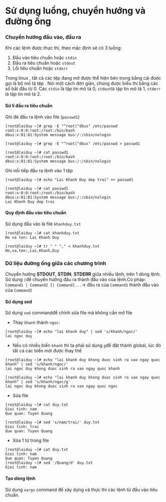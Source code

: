 ﻿# Sử dụng luồng, chuyển hướng và đường ống
### Chuyển hướng đầu vào, đầu ra
Khi các lệnh được thực thi, theo mặc định sẽ có 3 luồng:
1. Đầu vào tiêu chuẩn hoặc `stdin`
1. Đầu ra tiêu chuẩn hoặc `stdout`
1. Lỗi tiêu chuẩn hoặc `stderr`

Trong linux , tất cả các tệp đang mở được thể hiện bên trong bằng cái được gọi là bộ mô tả tệp . Nói một cách đơn giản, chúng được biểu thị bằng các số bắt đầu từ 0. Các `stdin` là tập tin mô tả 0, `stdout`là tập tin mô tả 1, `stderr` là tập tin mô tả 2.
#### Sử lí đầu ra tiêu chuẩn
Ghi đè đầu ra lệnh vào file (`passwd1`)
```
[root@laiduy ~]# grep -E "^root|^dbus" /etc/passwd
root:x:0:0:root:/root:/bin/bash
dbus:x:81:81:System message bus:/:/sbin/nologin
```
```
[root@laiduy ~]# grep -E "^root|^dbus" /etc/passwd > passwd1
```
```
[root@laiduy ~]# cat passwd1
root:x:0:0:root:/root:/bin/bash
dbus:x:81:81:System message bus:/:/sbin/nologin
```
Ghi nối tiếp đầu ra lệnh vào 1 tệp
```
[root@laiduy ~]# echo "Lai Khanh Duy dep trai" >> passwd1
```
```
[root@laiduy ~]# cat passwd1
root:x:0:0:root:/root:/bin/bash
dbus:x:81:81:System message bus:/:/sbin/nologin
Lai Khanh Duy dep trai
```
#### Quy định đầu vào tiêu chuẩn
Sử dụng đầu vào là file `khanhduy.txt`
```
[root@laiduy ~]# cat khanhduy.txt
Ho va ten: Lai Khanh Duy
```
```
[root@laiduy ~]# tr " " "," < khanhduy.txt
Ho,va,ten:,Lai,Khanh,Duy
```
### Dữ liệu đường ống giữa các chương trình
Chuyển hướng **STDOUT**, **STDIN**, **STDERR** giữa nhiều lệnh, trên 1 dòng lệnh. Sử dụng `|`để chuyển hướng đầu ra thành đầu vào của lệnh.Cú pháp: `Command1 | Command2 [| Command]...`-> đầu ra của `Command1` thành đầu vào của `Command2`
#### Sử dụng sed
Sử dụng `sed` commandđể chỉnh sửa file mà không cần mở file
- Thay `khanh` thành `ngoc`:
```
[root@laiduy ~]# echo "lai khanh duy" | sed 's/khanh/ngoc/'
lai ngoc duy
```
- Nếu có nhiều biến `khanh` thì ta phải sử dụng `g`để đặt thành global, lúc đó tất cả các biến mới được thay thế
```
[root@laiduy ~]# echo "lai khanh duy khong duoc sinh ra vao ngay quoc khanh" | sed 's/khanh/ngoc/'
lai ngoc duy khong duoc sinh ra vao ngay quoc khanh
```
```
[root@laiduy ~]# echo "lai khanh duy khong duoc sinh ra vao ngay quoc khanh" | sed 's/khanh/ngoc/g'
lai ngoc duy khong duoc sinh ra vao ngay quoc ngoc
```
- Sửa file 
```
[root@laiduy ~]# cat duy.txt
Gioi tinh: nam
Que quan: Tuyen Quang
```
```
[root@laiduy ~]# sed 's/nam/trai/' duy.txt
Gioi tinh: trai
Que quan: Tuyen Quang
```
- Xóa 1 từ trong file
```
[root@laiduy ~]# cat duy.txt
Gioi tinh: nam
Que quan: Tuyen Quang
[root@laiduy ~]# sed '/Quang/d' duy.txt
Gioi tinh: nam
```
#### Tạo dòng lệnh
Sử dụng `xargs` command để xây dựng và thực thi các lệnh từ đầu vào tiêu chuẩn.

